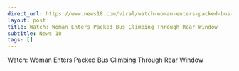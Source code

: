 ```yaml
---
direct_url: https://www.news18.com/viral/watch-woman-enters-packed-bus-climbing-through-rear-window-8669088.html
layout: post
title: Watch: Woman Enters Packed Bus Climbing Through Rear Window
subtitle: News 18
tags: []
---
```


Watch: Woman Enters Packed Bus Climbing Through Rear Window
